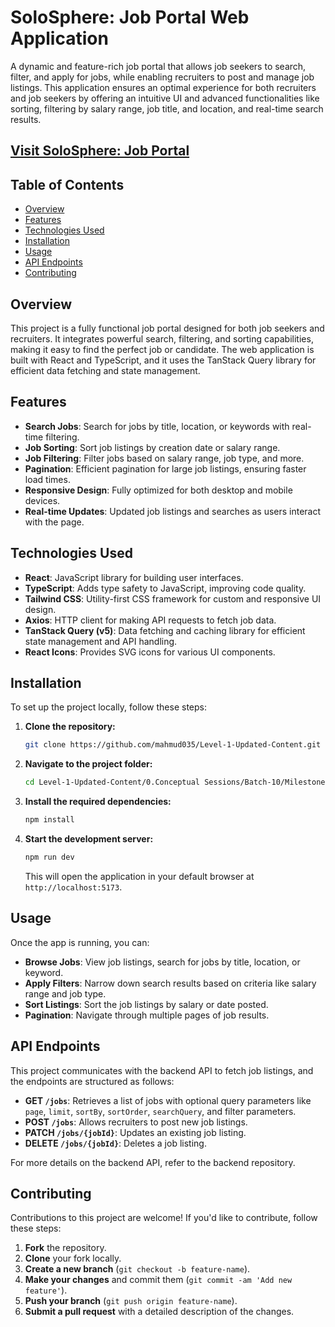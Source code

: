 # SoloSphere: Job Portal Web Application

A dynamic and feature-rich job portal that allows job seekers to search, filter, and apply for jobs, while enabling recruiters to post and manage job listings. This application ensures an optimal experience for both recruiters and job seekers by offering an intuitive UI and advanced functionalities like sorting, filtering by salary range, job title, and location, and real-time search results.

## [Visit SoloSphere: Job Portal](https://solosphere-b1795.web.app/)

## Table of Contents

- [Overview](#overview)
- [Features](#features)
- [Technologies Used](#technologies-used)
- [Installation](#installation)
- [Usage](#usage)
- [API Endpoints](#api-endpoints)
- [Contributing](#contributing)

## Overview

This project is a fully functional job portal designed for both job seekers and recruiters. It integrates powerful search, filtering, and sorting capabilities, making it easy to find the perfect job or candidate. The web application is built with React and TypeScript, and it uses the TanStack Query library for efficient data fetching and state management.

## Features

- **Search Jobs**: Search for jobs by title, location, or keywords with real-time filtering.
- **Job Sorting**: Sort job listings by creation date or salary range.
- **Job Filtering**: Filter jobs based on salary range, job type, and more.
- **Pagination**: Efficient pagination for large job listings, ensuring faster load times.
- **Responsive Design**: Fully optimized for both desktop and mobile devices.
- **Real-time Updates**: Updated job listings and searches as users interact with the page.

## Technologies Used

- **React**: JavaScript library for building user interfaces.
- **TypeScript**: Adds type safety to JavaScript, improving code quality.
- **Tailwind CSS**: Utility-first CSS framework for custom and responsive UI design.
- **Axios**: HTTP client for making API requests to fetch job data.
- **TanStack Query (v5)**: Data fetching and caching library for efficient state management and API handling.
- **React Icons**: Provides SVG icons for various UI components.

## Installation

To set up the project locally, follow these steps:

1. **Clone the repository:**

   ```bash
   git clone https://github.com/mahmud035/Level-1-Updated-Content.git
   ```

2. **Navigate to the project folder:**

   ```bash
   cd Level-1-Updated-Content/0.Conceptual Sessions/Batch-10/Milestone-11/Backend with JWT and Axios Interceptor/client
   ```

3. **Install the required dependencies:**

   ```bash
   npm install
   ```

4. **Start the development server:**

   ```bash
   npm run dev
   ```

   This will open the application in your default browser at `http://localhost:5173`.

## Usage

Once the app is running, you can:

- **Browse Jobs**: View job listings, search for jobs by title, location, or keyword.
- **Apply Filters**: Narrow down search results based on criteria like salary range and job type.
- **Sort Listings**: Sort the job listings by salary or date posted.
- **Pagination**: Navigate through multiple pages of job results.

## API Endpoints

This project communicates with the backend API to fetch job listings, and the endpoints are structured as follows:

- **GET `/jobs`**: Retrieves a list of jobs with optional query parameters like `page`, `limit`, `sortBy`, `sortOrder`, `searchQuery`, and filter parameters.
- **POST `/jobs`**: Allows recruiters to post new job listings.
- **PATCH `/jobs/{jobId}`**: Updates an existing job listing.
- **DELETE `/jobs/{jobId}`**: Deletes a job listing.

For more details on the backend API, refer to the backend repository.

## Contributing

Contributions to this project are welcome! If you'd like to contribute, follow these steps:

1. **Fork** the repository.
2. **Clone** your fork locally.
3. **Create a new branch** (`git checkout -b feature-name`).
4. **Make your changes** and commit them (`git commit -am 'Add new feature'`).
5. **Push your branch** (`git push origin feature-name`).
6. **Submit a pull request** with a detailed description of the changes.
